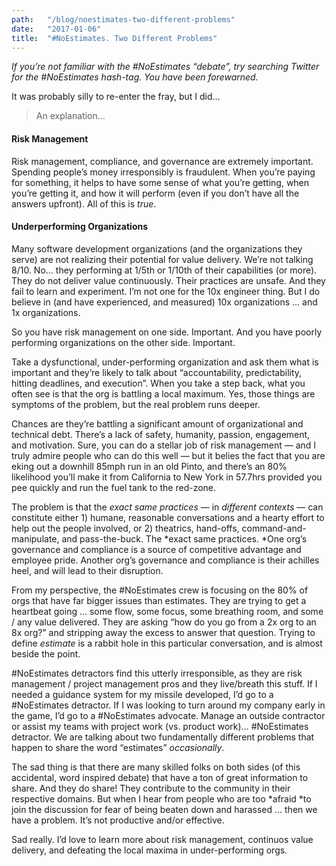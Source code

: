 ```yaml
---
path:	"/blog/noestimates-two-different-problems"
date:	"2017-01-06"
title:	"#NoEstimates. Two Different Problems"
---
```


*If you’re not familiar with the #NoEstimates “debate”, try searching Twitter for the #NoEstimates hash-tag. You have been forewarned.*

It was probably silly to re-enter the fray, but I did…


> [](https://twitter.com/johncutlefish/status/817462942186602497)An explanation…

#### Risk Management

Risk management, compliance, and governance are extremely important. Spending people’s money irresponsibly is fraudulent. When you’re paying for something, it helps to have some sense of what you’re getting, when you’re getting it, and how it will perform (even if you don’t have all the answers upfront). All of this is *true*.

#### Underperforming Organizations

Many software development organizations (and the organizations they serve) are not realizing their potential for value delivery. We’re not talking 8/10. No… they performing at 1/5th or 1/10th of their capabilities (or more). They do not deliver value continuously. Their practices are unsafe. And they fail to learn and experiment. I’m not one for the 10x engineer thing. But I do believe in (and have experienced, and measured) 10x organizations … and 1x organizations.

So you have risk management on one side. Important. And you have poorly performing organizations on the other side. Important.

Take a dysfunctional, under-performing organization and ask them what is important and they’re likely to talk about “accountability, predictability, hitting deadlines, and execution”. When you take a step back, what you often see is that the org is battling a local maximum. Yes, those things are symptoms of the problem, but the real problem runs deeper.

Chances are they’re battling a significant amount of organizational and technical debt. There’s a lack of safety, humanity, passion, engagement, and motivation. Sure, you can do a stellar job of risk management — and I truly admire people who can do this well — but it belies the fact that you are eking out a downhill 85mph run in an old Pinto, and there’s an 80% likelihood you’ll make it from California to New York in 57.7hrs provided you pee quickly and run the fuel tank to the red-zone.

The problem is that the *exact same practices* — in *different contexts* — can constitute either 1) humane, reasonable conversations and a hearty effort to help out the people involved, or 2) theatrics, hand-offs, command-and-manipulate, and pass-the-buck. The *exact same practices. *One org’s governance and compliance is a source of competitive advantage and employee pride. Another org’s governance and compliance is their achilles heel, and will lead to their disruption.

From my perspective, the #NoEstimates crew is focusing on the 80% of orgs that have far bigger issues than estimates. They are trying to get a heartbeat going … some flow, some focus, some breathing room, and some / any value delivered. They are asking “how do you go from a 2x org to an 8x org?” and stripping away the excess to answer that question. Trying to define *estimate* is a rabbit hole in this particular conversation, and is almost beside the point.

#NoEstimates detractors find this utterly irresponsible, as they are risk management / project management pros and they live/breath this stuff. If I needed a guidance system for my missile developed, I’d go to a #NoEstimates detractor. If I was looking to turn around my company early in the game, I’d go to a #NoEstimates advocate. Manage an outside contractor or assist my teams with project work (vs. product work)… #NoEstimates detractor. We are talking about two fundamentally different problems that happen to share the word “estimates” *occasionally*.

The sad thing is that there are many skilled folks on both sides (of this accidental, word inspired debate) that have a ton of great information to share. And they do share! They contribute to the community in their respective domains. But when I hear from people who are too *afraid *to join the discussion for fear of being beaten down and harassed … then we have a problem. It’s not productive and/or effective.

Sad really. I’d love to learn more about risk management, continuos value delivery, and defeating the local maxima in under-performing orgs.

